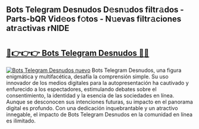 ## Bots Telegram Desnudos D𝚎sn𝚞dos filtr𝚊dos - Parts-bQR Vid𝚎os f𝚘tos - N𝚞evas filtr𝚊ciones atr𝚊ctivas rNIDE

# <h2><a href="http://mb3mxe.tromn.icu/?c=Bots+Telegram+Desnudos">🔗👉👉👉 Bots Telegram Desnudos 🔗🔗</a></h2>

[![Bots Telegram Desnudos nuevo](https://i.imgur.com/pEAQMta.gif)](http://mb3mxe.tromn.icu/?c=Bots+Telegram+Desnudos)
Bots Telegram Desnudos, una figura enigmática y multifacética, desafía la comprensión simple. Su uso innovador de los medios digitales para la autopresentación ha cautivado y enfurecido a los espectadores, estimulando debates sobre el consentimiento, la identidad y la esencia de las sociedades en línea. Aunque se desconocen sus intenciones futuras, su impacto en el panorama digital es profundo. Con una dedicación inquebrantable y un atractivo innegable, el impacto de Bots Telegram Desnudos en la comunidad en línea es ilimitado.
